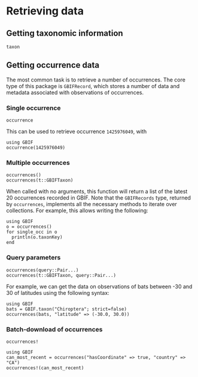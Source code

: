 # Retrieving data

## Getting taxonomic information

```@docs
taxon
```

## Getting occurrence data

The most common task is to retrieve a number of occurrences. The core type
of this package is `GBIFRecord`, which stores a number of data and metadata
associated with observations of occurrences.

### Single occurrence

```@docs
occurrence
```

This can be used to retrieve occurrence `1425976049`, with

```@example
using GBIF
occurrence(1425976049)
```

### Multiple occurrences

```@docs
occurrences()
occurrences(t::GBIFTaxon)
```

When called with no arguments, this function will return a list of the latest 20
occurrences recorded in GBIF. Note that the `GBIFRecords` type, returned by
`occurrences`, implements all the necessary methods to iterate over collections.
For example, this allows writing the following:

```@example
using GBIF
o = occurrences()
for single_occ in o
  println(o.taxonKey)
end
```

### Query parameters

```@docs
occurrences(query::Pair...)
occurrences(t::GBIFTaxon, query::Pair...)
```

For example, we can get the data on observations of bats between -30 and 30 of
latitudes using the following syntax:

```@example
using GBIF
bats = GBIF.taxon("Chiroptera"; strict=false)
occurrences(bats, "latitude" => (-30.0, 30.0))
```

### Batch-download of occurrences

```@docs
occurrences!
```

```@example
using GBIF
can_most_recent = occurrences("hasCoordinate" => true, "country" => "CA")
occurrences!(can_most_recent)
```
